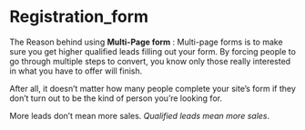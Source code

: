 # Registration_form
The Reason behind using **Multi-Page form** :
Multi-page forms is to make sure you get higher qualified leads filling out your form. By forcing people to go through multiple steps to convert, you know only those really interested in what you have to offer will finish.

After all, it doesn’t matter how many people complete your site’s form if they don’t turn out to be the kind of person you’re looking for.

More leads don’t mean more sales. *Qualified leads mean more sales*.
